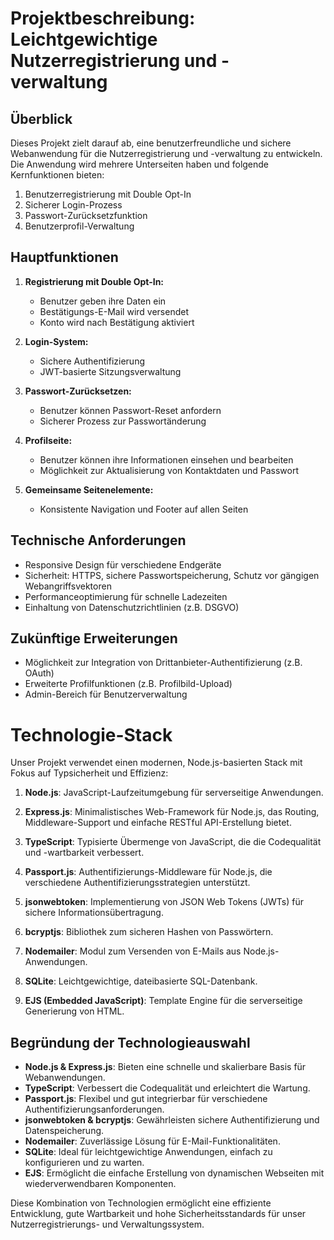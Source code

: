 # Projektbeschreibung: Leichtgewichtige Nutzerregistrierung und -verwaltung

## Überblick
Dieses Projekt zielt darauf ab, eine benutzerfreundliche und sichere Webanwendung für die Nutzerregistrierung und -verwaltung zu entwickeln. Die Anwendung wird mehrere Unterseiten haben und folgende Kernfunktionen bieten:

1. Benutzerregistrierung mit Double Opt-In
2. Sicherer Login-Prozess
3. Passwort-Zurücksetzfunktion
4. Benutzerprofil-Verwaltung

## Hauptfunktionen
1. **Registrierung mit Double Opt-In:**
   - Benutzer geben ihre Daten ein
   - Bestätigungs-E-Mail wird versendet
   - Konto wird nach Bestätigung aktiviert

2. **Login-System:**
   - Sichere Authentifizierung
   - JWT-basierte Sitzungsverwaltung

3. **Passwort-Zurücksetzen:**
   - Benutzer können Passwort-Reset anfordern
   - Sicherer Prozess zur Passwortänderung

4. **Profilseite:**
   - Benutzer können ihre Informationen einsehen und bearbeiten
   - Möglichkeit zur Aktualisierung von Kontaktdaten und Passwort

5. **Gemeinsame Seitenelemente:**
   - Konsistente Navigation und Footer auf allen Seiten

## Technische Anforderungen
- Responsive Design für verschiedene Endgeräte
- Sicherheit: HTTPS, sichere Passwortspeicherung, Schutz vor gängigen Webangriffsvektoren
- Performanceoptimierung für schnelle Ladezeiten
- Einhaltung von Datenschutzrichtlinien (z.B. DSGVO)

## Zukünftige Erweiterungen
- Möglichkeit zur Integration von Drittanbieter-Authentifizierung (z.B. OAuth)
- Erweiterte Profilfunktionen (z.B. Profilbild-Upload)
- Admin-Bereich für Benutzerverwaltung

# Technologie-Stack

Unser Projekt verwendet einen modernen, Node.js-basierten Stack mit Fokus auf Typsicherheit und Effizienz:

1. **Node.js**: JavaScript-Laufzeitumgebung für serverseitige Anwendungen.

2. **Express.js**: Minimalistisches Web-Framework für Node.js, das Routing, Middleware-Support und einfache RESTful API-Erstellung bietet.

3. **TypeScript**: Typisierte Übermenge von JavaScript, die die Codequalität und -wartbarkeit verbessert.

4. **Passport.js**: Authentifizierungs-Middleware für Node.js, die verschiedene Authentifizierungsstrategien unterstützt.

5. **jsonwebtoken**: Implementierung von JSON Web Tokens (JWTs) für sichere Informationsübertragung.

6. **bcryptjs**: Bibliothek zum sicheren Hashen von Passwörtern.

7. **Nodemailer**: Modul zum Versenden von E-Mails aus Node.js-Anwendungen.

8. **SQLite**: Leichtgewichtige, dateibasierte SQL-Datenbank.

9. **EJS (Embedded JavaScript)**: Template Engine für die serverseitige Generierung von HTML.

## Begründung der Technologieauswahl

- **Node.js & Express.js**: Bieten eine schnelle und skalierbare Basis für Webanwendungen.
- **TypeScript**: Verbessert die Codequalität und erleichtert die Wartung.
- **Passport.js**: Flexibel und gut integrierbar für verschiedene Authentifizierungsanforderungen.
- **jsonwebtoken & bcryptjs**: Gewährleisten sichere Authentifizierung und Datenspeicherung.
- **Nodemailer**: Zuverlässige Lösung für E-Mail-Funktionalitäten.
- **SQLite**: Ideal für leichtgewichtige Anwendungen, einfach zu konfigurieren und zu warten.
- **EJS**: Ermöglicht die einfache Erstellung von dynamischen Webseiten mit wiederverwendbaren Komponenten.

Diese Kombination von Technologien ermöglicht eine effiziente Entwicklung, gute Wartbarkeit und hohe Sicherheitsstandards für unser Nutzerregistrierungs- und Verwaltungssystem.